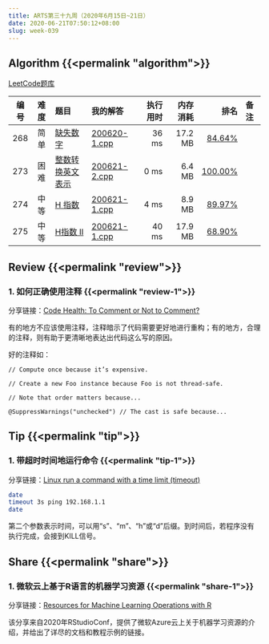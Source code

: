 ```yaml
---
title: ARTS第三十九周（2020年6月15日~21日）
date: 2020-06-21T07:50:12+08:00
slug: week-039
---
```


## Algorithm {{<permalink "algorithm">}}

[LeetCode题库](https://leetcode-cn.com/problemset/all/)

| 编号 | 难度 | 题目 | 我的解答 | 执行用时 | 内存消耗 | 排名 | 备注 |
|:----:|:----:|:-----|:---------|---------:|---------:|-----:|:-----|
| 268 | 简单 | [缺失数字](https://leetcode-cn.com/problems/missing-number/) | [200620-1.cpp](https://github.com/yanlinlin82/leetcode/blob/master/00268_missing-number/200620-1.cpp) | 36 ms | 17.2 MB | [84.64%](https://leetcode-cn.com/submissions/detail/80641889/) |  |
| 273 | 困难 | [整数转换英文表示](https://leetcode-cn.com/problems/integer-to-english-words/) | [200621-2.cpp](https://github.com/yanlinlin82/leetcode/blob/master/00273_integer-to-english-words/200621-2.cpp) | 0 ms | 6.4 MB | [100.00%](https://leetcode-cn.com/submissions/detail/80677589/) |  |
| 274 | 中等 | [H 指数](https://leetcode-cn.com/problems/h-index/) | [200621-1.cpp](https://github.com/yanlinlin82/leetcode/blob/master/00274_h-index/200621-1.cpp) | 4 ms | 8.9 MB | [89.97%](https://leetcode-cn.com/submissions/detail/80679028/) |  |
| 275 | 中等 | [H指数 II](https://leetcode-cn.com/problems/h-index-ii/) | [200621-1.cpp](https://github.com/yanlinlin82/leetcode/blob/master/00275_h-index-ii/200621-1.cpp) | 40 ms | 17.9 MB | [68.90%](https://leetcode-cn.com/submissions/detail/80679098/) |  |

## Review {{<permalink "review">}}

### 1. 如何正确使用注释 {{<permalink "review-1">}}

分享链接：[Code Health: To Comment or Not to Comment?](https://testing.googleblog.com/2017/07/code-health-to-comment-or-not-to-comment.html)

有的地方不应该使用注释，注释暗示了代码需要更好地进行重构；有的地方，合理的注释，则有助于更清晰地表达出代码这么写的原因。

好的注释如：

```
// Compute once because it’s expensive.
```

```
// Create a new Foo instance because Foo is not thread-safe.
```

```
// Note that order matters because...
```

```
@SuppressWarnings("unchecked") // The cast is safe because...
```

## Tip {{<permalink "tip">}}

### 1. 带超时时间地运行命令 {{<permalink "tip-1">}}

分享链接：[Linux run a command with a time limit (timeout)](https://www.cyberciti.biz/faq/linux-run-a-command-with-a-time-limit/)

```sh
date
timeout 3s ping 192.168.1.1
date
```

第二个参数表示时间，可以用“s”、“m”、“h”或“d”后缀。到时间后，若程序没有执行完成，会接到KILL信号。

## Share {{<permalink "share">}}

### 1. 微软云上基于R语言的机器学习资源 {{<permalink "share-1">}}

分享链接：[Resources for Machine Learning Operations with R](https://github.com/revodavid/mlops-r)

该分享来自2020年RStudioConf，提供了微软Azure云上关于机器学习资源的介绍，并给出了详尽的文档和教程示例的链接。

